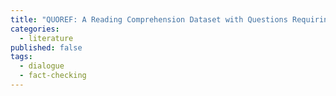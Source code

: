 ```yaml
---
title: "QUOREF: A Reading Comprehension Dataset with Questions Requiring Coreferential Reasoning"
categories:
  - literature
published: false
tags:
  - dialogue
  - fact-checking
---
```


